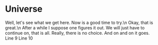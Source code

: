 # Universe
Well, let's see what we get here.
Now is a good time to try.\n
Okay, that is great.\n
After a while I suppose one figures it out.
We will just have to continue on, that is all.
Really, there is no choice.
And on and on it goes.
Line 9
Line 10
